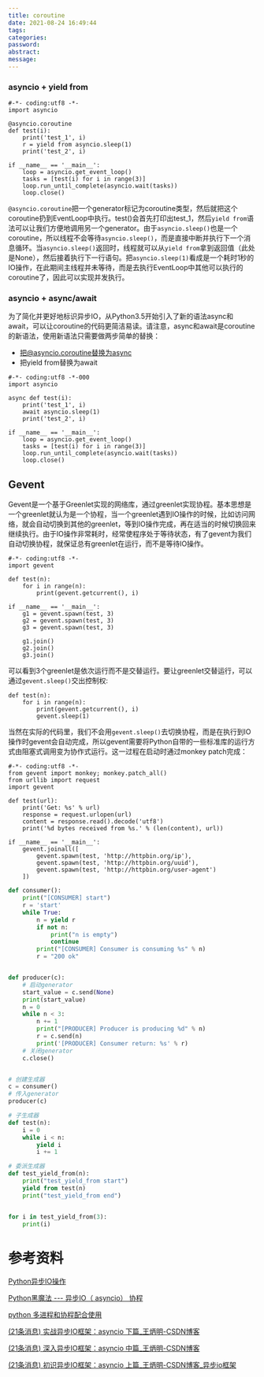 ```yaml
---
title: coroutine
date: 2021-08-24 16:49:44
tags:
categories:
password:
abstract:
message:
---
```


### asyncio + yield from

```
#-*- coding:utf8 -*-
import asyncio

@asyncio.coroutine
def test(i):
    print('test_1', i)
    r = yield from asyncio.sleep(1)
    print('test_2', i)

if __name__ == '__main__':
    loop = asyncio.get_event_loop()
    tasks = [test(i) for i in range(3)]
    loop.run_until_complete(asyncio.wait(tasks))
    loop.close()
```

`@asyncio.coroutine`把一个generator标记为coroutine类型，然后就把这个coroutine扔到EventLoop中执行。test()会首先打印出test_1，然后`yield from`语法可以让我们方便地调用另一个generator。由于`asyncio.sleep()`也是一个coroutine，所以线程不会等待`asyncio.sleep()`，而是直接中断并执行下一个消息循环。当`asyncio.sleep()`返回时，线程就可以从`yield from`拿到返回值（此处是None），然后接着执行下一行语句。把`asyncio.sleep(1)`看成是一个耗时1秒的IO操作，在此期间主线程并未等待，而是去执行EventLoop中其他可以执行的coroutine了，因此可以实现并发执行。

<!--more-->

### asyncio + async/await

为了简化并更好地标识异步IO，从Python3.5开始引入了新的语法async和await，可以让coroutine的代码更简洁易读。请注意，async和await是coroutine的新语法，使用新语法只需要做两步简单的替换：

- 把@asyncio.coroutine替换为async
- 把yield from替换为await



```
#-*- coding:utf8 -*-000
import asyncio

async def test(i):
    print('test_1', i)
    await asyncio.sleep(1)
    print('test_2', i)

if __name__ == '__main__':
    loop = asyncio.get_event_loop()
    tasks = [test(i) for i in range(3)]
    loop.run_until_complete(asyncio.wait(tasks))
    loop.close()
```

## Gevent

Gevent是一个基于Greenlet实现的网络库，通过greenlet实现协程。基本思想是一个greenlet就认为是一个协程，当一个greenlet遇到IO操作的时候，比如访问网络，就会自动切换到其他的greenlet，等到IO操作完成，再在适当的时候切换回来继续执行。由于IO操作非常耗时，经常使程序处于等待状态，有了gevent为我们自动切换协程，就保证总有greenlet在运行，而不是等待IO操作。

```
#-*- coding:utf8 -*-
import gevent

def test(n):
    for i in range(n):
        print(gevent.getcurrent(), i)

if __name__ == '__main__':
    g1 = gevent.spawn(test, 3)
    g2 = gevent.spawn(test, 3)
    g3 = gevent.spawn(test, 3)

    g1.join()
    g2.join()
    g3.join()
```

可以看到3个greenlet是依次运行而不是交替运行。要让greenlet交替运行，可以通过`gevent.sleep()`交出控制权:

```
def test(n):
    for i in range(n):
        print(gevent.getcurrent(), i)
        gevent.sleep(1)
```

当然在实际的代码里，我们不会用`gevent.sleep()`去切换协程，而是在执行到IO操作时gevent会自动完成，所以gevent需要将Python自带的一些标准库的运行方式由阻塞式调用变为协作式运行。这一过程在启动时通过monkey patch完成：

```
#-*- coding:utf8 -*-
from gevent import monkey; monkey.patch_all()
from urllib import request
import gevent

def test(url):
    print('Get: %s' % url)
    response = request.urlopen(url)
    content = response.read().decode('utf8')
    print('%d bytes received from %s.' % (len(content), url))

if __name__ == '__main__':
    gevent.joinall([
        gevent.spawn(test, 'http://httpbin.org/ip'),
        gevent.spawn(test, 'http://httpbin.org/uuid'),
        gevent.spawn(test, 'http://httpbin.org/user-agent')
    ])
```



```python
def consumer():
    print("[CONSUMER] start")
    r = 'start'
    while True:
        n = yield r
        if not n:
            print("n is empty")
            continue
        print("[CONSUMER] Consumer is consuming %s" % n)
        r = "200 ok"


def producer(c):
    # 启动generator
    start_value = c.send(None)
    print(start_value)
    n = 0
    while n < 3:
        n += 1
        print("[PRODUCER] Producer is producing %d" % n)
        r = c.send(n)
        print('[PRODUCER] Consumer return: %s' % r)
    # 关闭generator
    c.close()


# 创建生成器
c = consumer()
# 传入generator
producer(c)
```

```python
# 子生成器
def test(n):
    i = 0
    while i < n:
        yield i
        i += 1

# 委派生成器
def test_yield_from(n):
    print("test_yield_from start")
    yield from test(n)
    print("test_yield_from end")


for i in test_yield_from(3):
    print(i)
```



# 参考资料

[Python异步IO操作](https://zhuanlan.zhihu.com/p/95722895)

[Python黑魔法 --- 异步IO（ asyncio） 协程 ](https://www.jianshu.com/p/b5e347b3a17c)

[python 多进程和协程配合使用](https://cloud.tencent.com/developer/article/1590280)

[(21条消息) 实战异步IO框架：asyncio 下篇_王炳明-CSDN博客](https://blog.csdn.net/weixin_36338224/article/details/109288327?spm=1001.2014.3001.5501)

[(21条消息) 深入异步IO框架：asyncio 中篇_王炳明-CSDN博客](https://blog.csdn.net/weixin_36338224/article/details/109282596?spm=1001.2014.3001.5501)

[(21条消息) 初识异步IO框架：asyncio 上篇_王炳明-CSDN博客_异步io框架](https://blog.csdn.net/weixin_36338224/article/details/109282563?spm=1001.2014.3001.5501)

